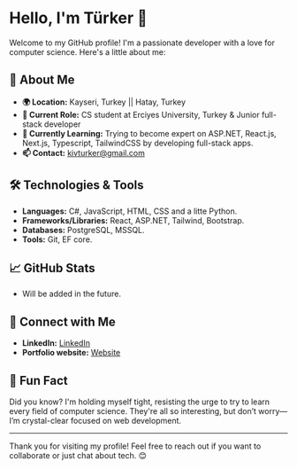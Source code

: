 # Hello, I'm Türker 👋

Welcome to my GitHub profile! I'm a passionate developer with a love for computer science. Here's a little about me:

## 🚀 About Me

- **🌍 Location:** Kayseri, Turkey || Hatay, Turkey
- **💼 Current Role:** CS student at Erciyes University, Turkey & Junior full-stack developer
- **🌱 Currently Learning:** Trying to become expert on ASP.NET, React.js, Next.js, Typescript, TailwindCSS by developing full-stack apps. 
- **📫 Contact:** kivturker@gmail.com

## 🛠️ Technologies & Tools

- **Languages:** C#, JavaScript, HTML, CSS and a litte Python.
- **Frameworks/Libraries:** React, ASP.NET, Tailwind, Bootstrap.
- **Databases:** PostgreSQL, MSSQL.
- **Tools:** Git, EF core.

## 📈 GitHub Stats

- Will be added in the future.

## 🌟 Connect with Me

- **LinkedIn:** [LinkedIn](https://www.linkedin.com/in/turkerkiv/)
- **Portfolio website:** [Website](https://sites.google.com/view/turkerkiv)

## 🎉 Fun Fact

Did you know? I'm holding myself tight, resisting the urge to try to learn every field of computer science. They're all so interesting, but don’t worry—I’m crystal-clear focused on web development.

---

Thank you for visiting my profile! Feel free to reach out if you want to collaborate or just chat about tech. 😊


<!--
**turkerkiv/turkerkiv** is a ✨ _special_ ✨ repository because its `README.md` (this file) appears on your GitHub profile.

Here are some ideas to get you started:

- 🔭 I’m currently working on ...
- 🌱 I’m currently learning ...
- 👯 I’m looking to collaborate on ...
- 🤔 I’m looking for help with ...
- 💬 Ask me about ...
- 📫 How to reach me: ...
- 😄 Pronouns: ...
- ⚡ Fun fact: ...
-->
